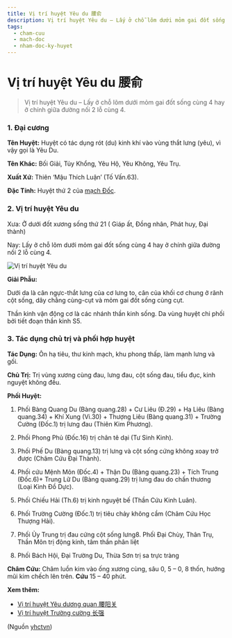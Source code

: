 ```yaml
---
title: Vị trí huyệt Yêu du 腰俞
description: Vị trí huyệt Yêu du – Lấy ở chỗ lõm dưới mỏm gai đốt sống cùng 4 hay ở chính giữa đường nối 2 lỗ cùng 4.
tags:
  - cham-cuu
  - mach-doc
  - nham-doc-ky-huyet
---
```


# Vị trí huyệt Yêu du 腰俞 

> Vị trí huyệt Yêu du – Lấy ở chỗ lõm dưới mỏm gai đốt sống cùng 4 hay ở chính giữa đường nối 2 lỗ cùng 4.

### 1. Đại cương

**Tên Huyệt:** Huyệt có tác dụng rót (du) kinh khí vào vùng thắt lưng (yêu), vì vậy gọi là Yêu Du.

**Tên Khác:** Bối Giải, Tủy Khổng, Yêu Hộ, Yêu Không, Yêu Trụ.

**Xuất Xứ:** Thiên ‘Mậu Thích Luận’ (Tố Vấn.63).

**Đặc Tính:** Huyệt thứ 2 của [mạch Đốc](/yhctvn/dai-cuong-mach-doc).

### 2. Vị trí huyệt Yêu du

Xưa: Ở dưới đốt xương sống thứ 21 ( Giáp ất, Đồng nhân, Phát huy, Đại thành)

Nay: Lấy ở chỗ lõm dưới mỏm gai đốt sống cùng 4 hay ở chính giữa đường nối 2 lỗ cùng 4.

![Vị trí huyệt Yêu du](/imgs/yhctvn/huyet-yeu-du-300x187.jpg)

**Giải Phẫu:**

Dưới da là cân ngực-thắt lưng của cơ lưng to, cân của khối cơ chung ở rãnh cột sống, dây chằng cùng-cụt và mỏm gai đốt sống cùng cụt.

Thần kinh vận động cơ là các nhánh thần kinh sống. Da vùng huyệt chi phối bởi tiết đoạn thần kinh S5.

### 3. Tác dụng chủ trị và phối hợp huyệt

**Tác Dụng:** Ôn hạ tiêu, thư kinh mạch, khu phong thấp, làm mạnh lưng và gối.

**Chủ Trị:** Trị vùng xương cùng đau, lưng đau, cột sống đau, tiểu đục, kinh nguyệt không đều.

**Phối Huyệt:**

1. Phối Bàng Quang Du (Bàng quang.28) + Cư Liêu (Đ.29) + Hạ Liêu (Bàng quang.34) + Khí Xung (Vi.30) + Thượng Liêu (Bàng quang.31) + Trường Cường (Đốc.1) trị lưng đau (Thiên Kim Phương).
2. Phối Phong Phủ (Đốc.16) trị chân tê dại (Tư Sinh Kinh).
3. Phối Phế Du (Bàng quang.13) trị lưng và cột sống cứng không xoay trở được (Châm Cứu Đại Thành).
4. Phối cứu Mệnh Môn (Đốc.4) + Thận Du (Bàng quang.23) + Tích Trung (Đốc.6)+ Trung Lữ Du (Bàng quang.29) trị lưng đau do chấn thương (Loại Kinh Đồ Dực).

5. Phối Chiếu Hải (Th.6) trị kinh nguyệt bế (Thần Cứu Kinh Luân).
6. Phối Trường Cường (Đốc.1) trị tiêu chảy không cầm (Châm Cứu Học Thượng Hải).
7. Phối Ủy Trung trị đau cứng cột sống lưng8. Phối Đại Chùy, Thân Trụ, Thần Môn trị động kinh, tâm thần phân liệt
8. Phối Bách Hội, Đại Trường Du, Thừa Sơn trị sa trực tràng

**Châm Cứu:** Châm luồn kim vào ống xương cùng, sâu 0, 5 – 0, 8 thốn, hướng mũi kim chếch lên trên. **Cứu** 15 – 40 phút.

**Xem thêm:**

* [Vị trí huyệt Yêu dương quan 腰阳关](/yhctvn/vi-tri-huyet-yeu-duong-quan-%e8%85%b0%e9%98%b3%e5%85%b3)
* [Vị trí huyệt Trường cường 长强](/yhctvn/vi-tri-huyet-truong-cuong-%e9%95%bf%e5%bc%ba)

(Nguồn <a href="https://yhctvn.com/vi-tri-huyet-yeu-du-%e8%85%b0%e4%bf%9e/" target="_blank">yhctvn</a>)
